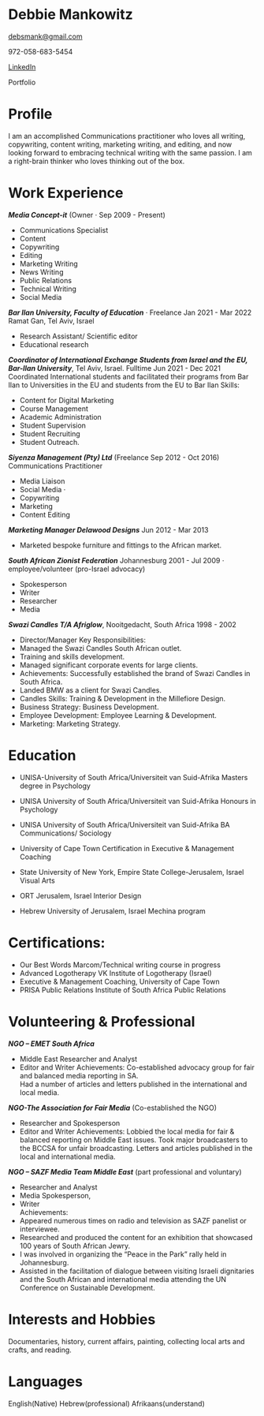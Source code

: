 # Debbie Mankowitz
[debsmank@gmail.com](mailto:debsmank@gmail.com)

972-058-683-5454

[LinkedIn](https://www.linkedin.com/in/debra-mankowitz-68a84a4b/)

Portfolio

# Profile
I am an accomplished Communications practitioner who loves all writing, copywriting, content writing, marketing writing, and editing, and now looking forward to embracing technical writing with the same passion. I am a right-brain thinker who loves thinking out of the box.

# Work Experience
***Media Concept-it*** (Owner · Sep 2009 - Present)
* Communications Specialist
* Content 
* Copywriting
* Editing 
* Marketing Writing 
* News Writing 
* Public Relations 
* Technical Writing 
* Social Media

***Bar Ilan University, Faculty of Education*** · Freelance Jan 2021 - Mar 2022 Ramat Gan, Tel Aviv, Israel 
* Research Assistant/ Scientific editor
* Educational research

***Coordinator of International Exchange Students from Israel and the EU, Bar-Ilan University***, Tel Aviv, Israel. Fulltime Jun 2021 - Dec 2021 Coordinated International students and facilitated their
programs from Bar Ilan to Universities in the EU and students from the EU to Bar Ilan 
Skills:
* Content for Digital Marketing
* Course Management 
* Academic Administration 
* Student Supervision 
* Student Recruiting 
* Student Outreach.

***Siyenza Management (Pty) Ltd*** (Freelance Sep 2012 - Oct 2016)  
Communications Practitioner 
* Media Liaison
* Social Media ·
* Copywriting
* Marketing
* Content Editing

***Marketing Manager Delawood Designs*** Jun 2012 - Mar 2013 
* Marketed bespoke furniture and fittings to the African market.

***South African Zionist Federation*** Johannesburg
2001 - Jul 2009 · employee/volunteer (pro-Israel advocacy)
* Spokesperson
* Writer 
* Researcher
* Media

***Swazi Candles T/A Afriglow***, Nooitgedacht, South Africa 1998 - 2002
* Director/Manager
Key Responsibilities: 
* Managed the Swazi Candles South African outlet. 
* Training and skills development.
* Managed significant corporate events for large clients. 
* Achievements: Successfully established the brand of Swazi Candles in South Africa. 
* Landed BMW as a client for Swazi Candles.
* Candles Skills: Training & Development in the Millefiore Design. 
* Business Strategy: Business Development. 
* Employee Development: Employee Learning & Development. 
* Marketing: Marketing Strategy.

# Education
* UNISA-University of South Africa/Universiteit van Suid-Afrika Masters degree in Psychology

* UNISA University of South Africa/Universiteit van Suid-Afrika Honours in Psychology

* UNISA University of South Africa/Universiteit van Suid-Afrika BA Communications/ Sociology

* University of Cape Town Certification in Executive & Management Coaching

* State University of New York, Empire State College-Jerusalem, Israel Visual Arts

* ORT Jerusalem, Israel Interior Design

* Hebrew University of Jerusalem, Israel Mechina program

# Certifications:

* Our Best Words Marcom/Technical writing course in progress
* Advanced Logotherapy VK Institute of Logotherapy (Israel)
* Executive & Management Coaching, University of Cape Town
* PRISA Public Relations Institute of South Africa Public Relations


# Volunteering & Professional
***NGO – EMET South Africa***
* Middle East Researcher and Analyst
* Editor and Writer 
Achievements: Co-established advocacy group for fair and balanced media reporting in SA.       
Had a number of articles and letters published in the international and local media. 

***NGO-The Association for Fair Media*** (Co-established the NGO)
* Researcher and Spokesperson 
* Editor and Writer 
Achievements: Lobbied the local media for fair & balanced reporting on Middle East issues.
Took major broadcasters to the BCCSA for unfair broadcasting. 
Letters and articles published in the local and international media.

***NGO – SAZF Media Team Middle East*** (part professional and voluntary)
* Researcher and Analyst
* Media Spokesperson, 
* Writer  
Achievements: 
* Appeared numerous times on radio and television as SAZF panelist or interviewee. 
* Researched and produced the content for an exhibition that showcased 100 years of South African Jewry. 
* I was involved in organizing the “Peace in the Park” rally held in Johannesburg.
* Assisted in the facilitation of dialogue between visiting Israeli dignitaries and the South African 
  and international media attending the UN Conference on Sustainable Development.

# Interests and Hobbies
Documentaries, history, current affairs, painting, collecting local arts and crafts, and reading.

# Languages
English(Native) Hebrew(professional) Afrikaans(understand)
